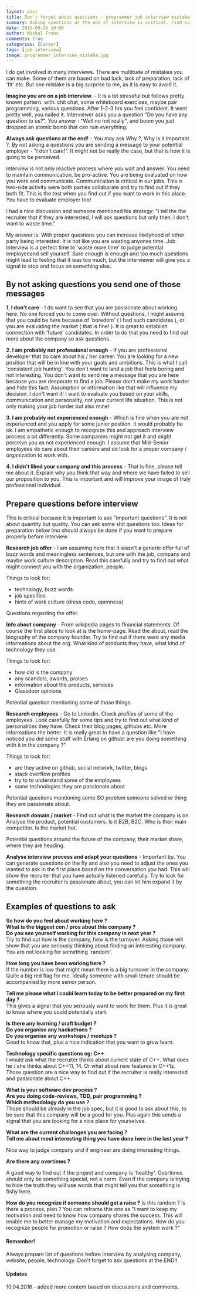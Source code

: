 ```yaml
---
layout: post
title: Don't forget about questions - programmer job interview mistake
summary: Asking questions at the end of interview is critical. Find out why and how to prepare to ask important and valuable questions that will enchance your chances of landing a job.
date: 2016-09-26 10:00
author: Michal Franc
comments: true
categories: [Career]
tags: [job-interview]
image: programmer_interview_mistake.jpg
---
```


I do get involved in many interviews. There are multitude of mistakes you can make. Some of them are based on bad luck, lack of preparation, lack of 'fit' etc. But one mistake is a big surprise to me, as it is easy to avoid it.

**Imagine you are on a job interview.** - It is a bit stressful but follows pretty known pattern. with: chit chat, some whiteboard exercises, maybe pair programming, various questions. After 1-2-3 hrs you feel confident. It went pretty well, you nailed it. Interviewer asks you a question "Do you have any question to us?". You answer : "Well no not really", and boom you just dropped an atomic bomb that can ruin everything.

**Always ask questions at the end!** - You may ask Why ?, Why is it important ?. By not asking a questions you are sending  a message to your potential employer - "I don't care!". It might not be really the case, but that is how it is going to be perceived.

Interview is not only reactive process where you wait and answer. You need to maintain communication, be pro-active. You are being evaluated on how you work and communicate. Communication is critical in our jobs. This is two-side activity were both parties collaborate and try to find out if they both fit. This is the test when you find out if you want to work in this place. You have to evaluate employer too!

I had a nice discussion and someone mentioned his strategy:
"I tell the the recruiter that if they are interested, I will ask questions but only then. I don't want to waste time."

My answer is: With proper questions you can increase likelyhood of other party being interested. It is not like you are wasting anyones time. Job Interview is a perfect time to 'waste more time' to judge potential employeeand sell yourself. Sure enough is enough and too much questions might lead to feeling that it was too much, but the interviewer will give you a signal to stop and focus on something else.

## By not asking questions you send one of those messages

**1. I don't care** - I do want to see that you are passionate about working here. No one forced you to come over. Without questions, I might assume that you could be here because of 'boredom' ( I had such candidates ), or you are evaluating the market ( that is fine! ). It is great to establish connection with 'future' candidates. In order to do that you need to find out more about the company so ask questions.

**2. I am probably not professional enough** - If you are professional developer that do care about his / her career. You are looking for a new position that will be in line with your goals and ambitions. This is what I call 'consistent job hunting'. You don't want to land a job that feels boring and not interesting. You don't want to send me a message that you are here because you are desperate to find a job. Please don't make my work harder and hide this fact. Assumption or information like that will influence my decision. I don't want it! I want to evaluate you based on your skills, communication and personality, not your current life situation. This is not only making your job harder but also mine!

**3. I am probably not experienced enough** - Which is fine when you are not experienced and you apply for some junior position. It would probably be ok. I am empathetic enough to recognize this and approach interview process a bit differently. Some companies might not get it and might perceive you as not experienced enough. I assume that Mid-Senior employees do care about their careers and do look for a proper company / organization to work with.

**4. I didn't liked your company and this process** - That is fine, please tell me about it. Explain why you think that way and where we have failed to sell our proposition to you. This is important and will improve your image of truly professional individual.

## Prepare questions before interview
This is critical because it is important to ask "important questions". It is not about quantity but quality. You can ask some shit questions too. Ideas for preparation below imo should always be done if you want to prepare properly before interview.

**Research job offer** - I am assuming here that it wasn't a generic offer full of buzz words and meaningless sentences, but one with the job, company and maybe work culture description. Read this carefully and try to find out what might connect you with the organization, people.

Things to look for:

* technology, buzz words
* job specifics
* hints of work culture (dress code, openness)

Questions regarding the offer.

**Info about company** - From wikipedia pages to financial statements. Of course the first place to look at is the home-page. Read the about, read the biography of the company founder. Try to find out if there were any media informations about the org. What kind of products they have, what kind of technology they use.

Things to look for:

* how old is the company
* any scandals, awards, praises
* information about the products, services
* Glassdoor opinions

Potential question mentioning some of those things.

**Research employees** - Go to Linkedin. Check profiles of some of the employees. Look carefully for some tips and try to find out what kind of personalities they have. Check their blog pages, githubs etc. More informations the better. It is really great to have a question like "I have noticed you did some stuff with Erlang on github! are you doing something with it in the company ?"

Things to look for:

* are they active on github, social network, twitter, blogs
* stack overflow profiles
* try to to understand some of the employees
* some technologies they are passionate about

Potential questions mentioning some SO problem someone solved or thing they are passionate about.

**Research domain / market** - Find out what is the market the company is on. Analyse the product, potential customers. Is it B2B, B2C. Who is their main competitor. Is the market hot.

Potential questions around the future of the company, their market share, where they are heading.

**Analyse interview process and adapt your questions** - Important tip. You can generate questions on the fly and also you need to adjust the ones you wanted to ask in the first place based on the conversation you had. This will show the recruiter that you have actually listened carefully. Try to look for something  the recruiter is passionate about, you can let him expand it by the question.

## Examples of questions to ask

**So how do you feel about working here ?**  
**What is the biggest con / pros about this company ?**  
**Do you see yourself working for this company in next year ?**  
Try to find out how is the company, how is the turnover. Asking those will show that you are seriously thinking about finding an interesting company. You are not looking for something 'random'.

**How long you have been working here ?**  
If the number is low that might mean there is a big turnover in the company. Quite a big red flag for me. Ideally someone with small tenure should be accompanied by more senior person.

**Tell me please what I could learn today to be better prepared on my first day ?**  
This gives a signal that you seriously want to work for them. Plus it is great to know where you could potentially start.

**Is there any learning / craft budget ?**  
**Do you organise any hackathons ?**  
**Do you organise any workshops / meetups ?**  
Good to know that, plus a nice indication that you want to grow learn.

**Technology specific questions eg: C++**  
I would ask what the recruiter thinks about current state of C++. What does he / she thinks about C++11, 14. Or what about new features in C++1z. Those question are a nice way to find out if the recruiter is really interested and passionate about C++. 

**What is your software dev process ?**  
**Are you doing code-reviews, TDD, pair programming ?**  
**Which methodology do you use ?**  
Those should be already in the job spec, but it is good to ask about this, to be sure that this company will be a good for you. Plus again this sends a signal that you are looking for a nice place for yourselves.

**What are the current challenges you are facing ?**  
**Tell me about most interesting thing you have done here in the last year ?**

Nice way to judge company and if engineer are doing interesting things.

**Are there any overtimes ?**

A good way to find out if the project and company is 'healthy'. Overtimes should only be something special, not a norm. Even if the company is trying to hide the truth they will use words that might tell you that something is fishy here.

**How do you recognize if someone should get a raise ?**
Is this random ? Is there a process, plan ? You can reframe this one as "I want to keep my motivation and need to know how company shares the success. This will enable me to better manage my motivation and expectations. How do you recognize people for promotion or raise ? How does the system work ?"

#### Remember!

Always prepare list of questions before interview by analysing company, website, people, technology. Don't forget to ask questions at the END!!

#### Updates

10.04.2016 - added more content based on discussions and comments.

